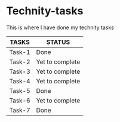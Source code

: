 # Technity-tasks
This is where I have done my technity tasks

| TASKS | STATUS |
| ---------------- | ---------------- |
| Task-1 | Done |
| Task-2 | Yet to complete |
| Task-3 | Yet to complete |
| Task-4 | Yet to complete |
| Task-5 | Done |
| Task-6 | Yet to complete |
| Task-7 | Done |
